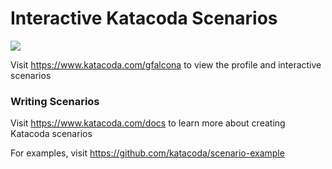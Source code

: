# Interactive Katacoda Scenarios

[![](http://shields.katacoda.com/katacoda/gfalcona/count.svg)](https://www.katacoda.com/gfalcona "Get your profile on Katacoda.com")

Visit https://www.katacoda.com/gfalcona to view the profile and interactive scenarios

### Writing Scenarios
Visit https://www.katacoda.com/docs to learn more about creating Katacoda scenarios

For examples, visit https://github.com/katacoda/scenario-example
